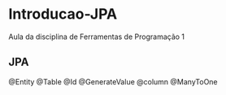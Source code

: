 # Introducao-JPA
Aula da disciplina de Ferramentas de Programação 1

## JPA
@Entity
@Table
@Id
@GenerateValue
@column
@ManyToOne

